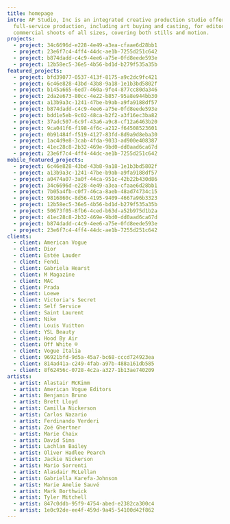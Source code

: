 ```yaml
---
title: homepage
intro: AP Studio, Inc is an integrated creative production studio offering
  full-service production, including art buying and casting, for editorial and
  commercial shoots of all sizes, covering both stills and motion.
projects:
  - project: 34c6696d-e228-4e49-a3ea-cfaae6d28bb1
  - project: 23e6f7c4-4ff4-44dc-ae1b-7255d251c642
  - project: b874dadd-c4c9-4ee6-a75e-0fd8eede593e
  - project: 12b58ec5-36e5-4b56-bd1d-b279f535a35b
featured_projects:
  - project: bfd39077-0537-413f-8175-a9c2dc9fc421
  - project: 6c46e828-43bd-43b8-9a18-1e1b3bd5802f
  - project: b145a665-6ed7-460a-9fe4-877cc80da346
  - project: 2da2e673-80cc-4e22-b857-95a8e944bb30
  - project: a13b9a3c-1241-47be-b9ab-a9fa9188df57
  - project: b874dadd-c4c9-4ee6-a75e-0fd8eede593e
  - project: bdd1e5eb-9c02-48ca-b2f2-a3f16ec3ba82
  - project: 37adc507-6c9f-43a6-a9c8-cf12a6463b20
  - project: 9ca041f6-f198-4f6c-a212-f64508523601
  - project: 0b91484f-f519-4127-83fd-8d9a9d8eba30
  - project: 1ac4d9e8-3cab-4fda-9033-ad900e408387
  - project: 41ec28c8-2b32-469e-9bd0-dd0aad6ca67d
  - project: 23e6f7c4-4ff4-44dc-ae1b-7255d251c642
mobile_featured_projects:
  - project: 6c46e828-43bd-43b8-9a18-1e1b3bd5802f
  - project: a13b9a3c-1241-47be-b9ab-a9fa9188df57
  - project: a0474a07-3a0f-44ca-951c-42b22b430d86
  - project: 34c6696d-e228-4e49-a3ea-cfaae6d28bb1
  - project: 7b05a4fb-c0f7-46ca-8aeb-48ad74734c15
  - project: 9816860c-8d56-4195-9409-4667a96b3323
  - project: 12b58ec5-36e5-4b56-bd1d-b279f535a35b
  - project: 50673f05-8fb6-4ced-b63d-a52b975d1b2a
  - project: 41ec28c8-2b32-469e-9bd0-dd0aad6ca67d
  - project: b874dadd-c4c9-4ee6-a75e-0fd8eede593e
  - project: 23e6f7c4-4ff4-44dc-ae1b-7255d251c642
clients:
  - client: American Vogue
  - client: Dior
  - client: Estée Lauder
  - client: Fendi
  - client: Gabriela Hearst
  - client: M Magazine
  - client: MAC
  - client: Prada
  - client: Loewe
  - client: Victoria's Secret
  - client: Self Service
  - client: Saint Laurent
  - client: Nike
  - client: Louis Vuitton
  - client: YSL Beauty
  - client: Hood By Air
  - client: Off White ®
  - client: Vogue Italia
  - client: 96921bfd-9d5a-45a7-bc68-cccd724923ea
  - client: 814ad41a-c249-4fab-a97b-488a161db585
  - client: 8f62456c-0728-4c2a-a327-1b13ae740209
artists:
  - artist: Alastair McKimm
  - artist: American Vogue Editors
  - artist: Benjamin Bruno
  - artist: Brett Lloyd
  - artist: Camilla Nickerson
  - artist: Carlos Nazario
  - artist: Ferdinando Verderi
  - artist: Zoë Ghertner
  - artist: Marie Chaix
  - artist: David Sims
  - artist: Lachlan Bailey
  - artist: Oliver Hadlee Pearch
  - artist: Jackie Nickerson
  - artist: Mario Sorrenti
  - artist: Alasdair McLellan
  - artist: Gabriella Karefa-Johnson
  - artist: Marie Amelie Sauvé
  - artist: Mark Borthwick
  - artist: Tyler Mitchell
  - artist: 847c0ddb-95f9-4754-abed-e2382ca300c4
  - artist: 1e0c92de-ee4f-459d-9a45-54100d42f862
---
```

